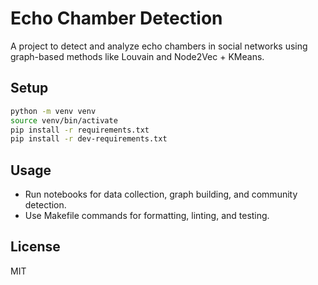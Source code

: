 # Echo Chamber Detection

A project to detect and analyze echo chambers in social networks using graph-based methods like Louvain and Node2Vec + KMeans.

## Setup

```bash
python -m venv venv
source venv/bin/activate
pip install -r requirements.txt
pip install -r dev-requirements.txt
```

## Usage

- Run notebooks for data collection, graph building, and community detection.
- Use Makefile commands for formatting, linting, and testing.

## License

MIT
